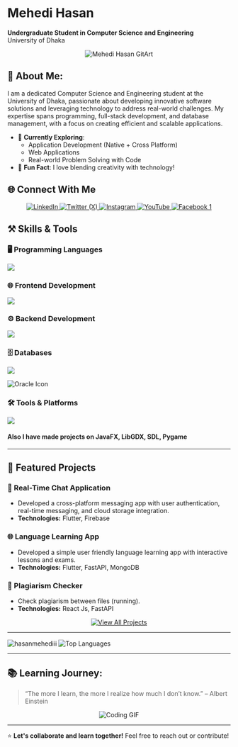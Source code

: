 # Mehedi Hasan

**Undergraduate Student in Computer Science and Engineering**  
University of Dhaka


<div align="center">
  <img src="gitartwork.svg" alt="Mehedi Hasan GitArt" />
</div>


## 🌱 About Me:

I am a dedicated Computer Science and Engineering student at the University of Dhaka, passionate about developing innovative software solutions and leveraging technology to address real-world challenges. My expertise spans programming, full-stack development, and database management, with a focus on creating efficient and scalable applications.

- 🔭 **Currently Exploring**:
  - Application Development (Native + Cross Platform)
  - Web Applications
  - Real-world Problem Solving with Code
- 🌟 **Fun Fact**: I love blending creativity with technology!


## 🌐 Connect With Me

<p align="center">
  <a href="https://www.linkedin.com/in/mehedi-hasan-146a77307/" target="_blank">
    <img src="https://img.shields.io/badge/LinkedIn-0077B5?style=for-the-badge&logo=linkedin&logoColor=white" alt="LinkedIn" />
  </a>
  <a href="https://x.com/MehediHasa47803" target="_blank">
    <img src="https://img.shields.io/badge/Twitter(X)-000000?style=for-the-badge&logo=x&logoColor=white" alt="Twitter (X)" />
  </a>
  <a href="https://instagram.com/meh._.edii" target="_blank">
    <img src="https://img.shields.io/badge/Instagram-E4405F?style=for-the-badge&logo=instagram&logoColor=white" alt="Instagram" />
  </a>
  <a href="https://www.youtube.com/@MHmeHeDi_22" target="_blank">
    <img src="https://img.shields.io/badge/YouTube-FF0000?style=for-the-badge&logo=youtube&logoColor=white" alt="YouTube" />
  </a>
  <a href="https://www.facebook.com/profile.php?id=100066649462473" target="_blank">
    <img src="https://img.shields.io/badge/Facebook-1877F2?style=for-the-badge&logo=facebook&logoColor=white" alt="Facebook 1" />
  </a>
</p>


## ⚒️ Skills & Tools

### 🖥️ Programming Languages
<p>
  <img src="https://skillicons.dev/icons?i=c,cpp,java,python,dart,kotlin,js" />
</p>

### 🌐 Frontend Development
<p>
  <img src="https://skillicons.dev/icons?i=html,css,tailwind,react,flutter" />
</p>

### ⚙️ Backend Development
<p>
  <img src="https://skillicons.dev/icons?i=fastapi,nodejs,django" />
</p>

### 🗄️ Databases
<p>
  <img src="https://skillicons.dev/icons?i=mongodb,mysql,postgres" />
</p>
<p>
  <img src="https://img.icons8.com/color/48/000000/oracle-logo.png" alt="Oracle Icon" />
</p>

### 🛠️ Tools & Platforms
<p>
  <img src="https://skillicons.dev/icons?i=linux,firebase,git,github,postman" />
</p>

#### Also I have made projects on JavaFX, LibGDX, SDL, Pygame

---

## 🚀 Featured Projects

### 💬 Real-Time Chat Application
- Developed a cross-platform messaging app with user authentication, real-time messaging, and cloud storage integration.
- **Technologies:** Flutter, Firebase

### 🌐 Language Learning App
- Developed a simple user friendly language learning app with interactive lessons and exams.
- **Technologies:** Flutter, FastAPI, MongoDB

### 📄 Plagiarism Checker
- Check plagiarism between files (running).
- **Technologies:** React Js, FastAPI

<p align="center">
  <a href="https://github.com/hasanmehediii?tab=repositories">
    <img src="https://img.shields.io/badge/View%20All%20Projects-212121?style=for-the-badge&logo=github&logoColor=white" alt="View All Projects" />
  </a>
</p>

---

<p>
  <img align="center" src="https://github-readme-stats.vercel.app/api?username=hasanmehediii&show_icons=true&locale=en&theme=dark" alt="hasanmehediii" />
  <img align="center" src="https://github-readme-stats.vercel.app/api/top-langs/?username=hasanmehediii&layout=compact&locale=en&theme=dark" alt="Top Languages" />
</p>

---

## 📚 Learning Journey:

> “The more I learn, the more I realize how much I don’t know.” – Albert Einstein  

<div align="center">
    <img src="https://media1.giphy.com/media/v1.Y2lkPTc5MGI3NjExeTc3bHZlNzR1aXZzYW9vcHBzZjlwN3V1anN6bDZtYml5ejRqc21veCZlcD12MV9naWZzX3NlYXJjaCZjdD1n/RbDKaczqWovIugyJmW/200.webp" alt="Coding GIF" />
</div>

---

⭐ **Let's collaborate and learn together!** Feel free to reach out or contribute!